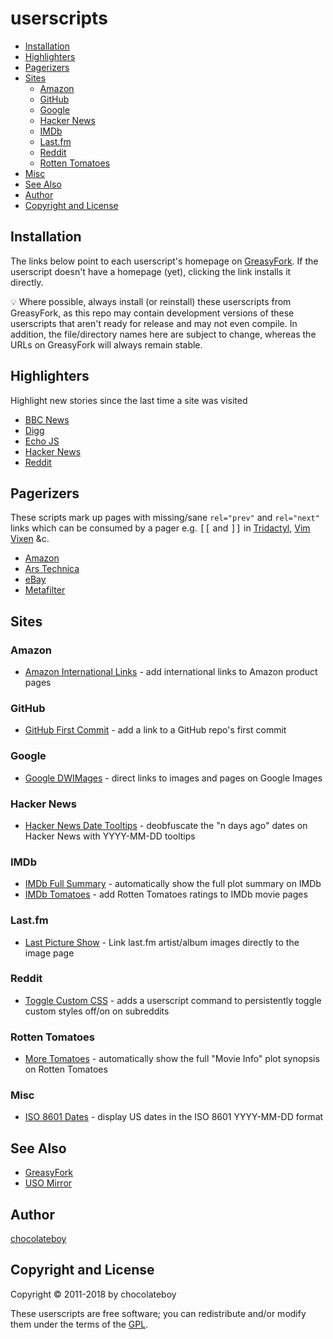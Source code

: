 # userscripts

- [Installation](#installation)
- [Highlighters](#highlighters)
- [Pagerizers](#pagerizers)
- [Sites](#sites)
    - [Amazon](#amazon)
    - [GitHub](#github)
    - [Google](#google)
    - [Hacker News](#hacker-news)
    - [IMDb](#imdb)
    - [Last.fm](#lastfm)
    - [Reddit](#reddit)
    - [Rotten Tomatoes](#rotten-tomatoes)
- [Misc](#misc)
- [See Also](#see-also)
- [Author](#author)
- [Copyright and License](#copyright-and-license)

## Installation

The links below point to each userscript's homepage on [GreasyFork](https://greasyfork.org/en/users/23939-chocolateboy). If the userscript doesn't have a homepage (yet), clicking the link installs it directly.

:bulb: Where possible, always install (or reinstall) these userscripts from GreasyFork, as this repo may contain development versions of these userscripts that aren't ready for release and may not even compile. In addition, the file/directory names here are subject to change, whereas the URLs on GreasyFork will always remain stable.
## Highlighters

Highlight new stories since the last time a site was visited

* [BBC News](https://github.com/chocolateboy/userscripts/raw/master/highlight_bbc_news.user.js "Install")
* [Digg](https://github.com/chocolateboy/userscripts/raw/master/highlight_digg.user.js "Install")
* [Echo JS](https://github.com/chocolateboy/userscripts/raw/master/highlight_echo_js.user.js "Install")
* [Hacker News](https://github.com/chocolateboy/userscripts/raw/master/highlight_hacker_news.user.js "Install")
* [Reddit](https://github.com/chocolateboy/userscripts/raw/master/highlight_reddit.user.js "Install")

## Pagerizers

These scripts mark up pages with missing/sane `rel="prev"` and `rel="next"` links which can be consumed by a pager e.g. <kbd>[[</kbd> and <kbd>]]</kbd> in [Tridactyl](https://github.com/cmcaine/tridactyl), [Vim Vixen](https://github.com/ueokande/vim-vixen) &c.

* [Amazon](https://github.com/chocolateboy/userscripts/raw/master/pagerize_amazon.user.js "Install")
* [Ars Technica](https://github.com/chocolateboy/userscripts/raw/master/pagerize_ars_technica.user.js "Install")
* [eBay](https://github.com/chocolateboy/userscripts/raw/master/pagerize_ebay.user.js "Install")
* [Metafilter](https://github.com/chocolateboy/userscripts/raw/master/pagerize_metafilter.user.js "Install")

## Sites

### Amazon

* [Amazon International Links](https://github.com/chocolateboy/userscripts/raw/master/amazon_international_links.user.js "Install") - add international links to Amazon product pages

### GitHub

* [GitHub First Commit](https://greasyfork.org/en/scripts/38557-github-first-commit "Homepage") - add a link to a GitHub repo's first commit

### Google

* [Google DWIMages](https://greasyfork.org/scripts/29420-google-dwimages/ "Homepage") - direct links to images and pages on Google Images

### Hacker News

* [Hacker News Date Tooltips](https://greasyfork.org/scripts/23432-hacker-news-date-tooltips/ "Homepage") - deobfuscate the "n days ago" dates on Hacker News with YYYY-MM-DD tooltips

### IMDb

* [IMDb Full Summary](https://greasyfork.org/scripts/23433-imdb-full-summary "Homepage") - automatically show the full plot summary on IMDb
* [IMDb Tomatoes](https://greasyfork.org/scripts/15222-imdb-tomatoes/ "Homepage") - add Rotten Tomatoes ratings to IMDb movie pages

### Last.fm

* [Last Picture Show](https://greasyfork.org/scripts/31179-last-picture-show/ "Homepage") - Link last.fm artist/album images directly to the image page

### Reddit

* [Toggle Custom CSS](https://greasyfork.org/scripts/23434-reddit-toggle-custom-css/ "Homepage") - adds a userscript command to persistently toggle custom styles off/on on subreddits

### Rotten Tomatoes

* [More Tomatoes](https://greasyfork.org/scripts/23435-more-tomatoes/ "Homepage") - automatically show the full "Movie Info" plot synopsis on Rotten Tomatoes

### Misc

* [ISO 8601 Dates](https://greasyfork.org/scripts/23436-iso-8601-dates/ "Homepage") - display US dates in the ISO 8601 YYYY-MM-DD format

## See Also

* [GreasyFork](https://greasyfork.org/en/users/23939-chocolateboy)
* [USO Mirror](http://userscripts-mirror.org/users/3169/scripts)

## Author

[chocolateboy](mailto:chocolate@cpan.org)

## Copyright and License

Copyright © 2011-2018 by chocolateboy

These userscripts are free software; you can redistribute and/or modify them under the
terms of the [GPL](http://www.gnu.org/copyleft/gpl.html).
